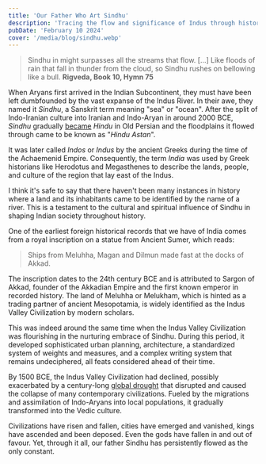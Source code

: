 ```yaml
---
title: 'Our Father Who Art Sindhu'
description: 'Tracing the flow and significance of Indus through history'
pubDate: 'February 10 2024'
cover: '/media/blog/sindhu.webp'
---
```


> Sindhu in might surpasses all the streams that flow. \[...] Like floods of rain that fall in thunder from the cloud, so Sindhu rushes on bellowing like a bull.
> **Rigveda, Book 10, Hymn 75**

When Aryans first arrived in the Indian Subcontinent, they must have been left dumbfounded by the vast expanse of the Indus River. In their awe, they named it _Sindhu_, a Sanskrit term meaning "sea" or "ocean". After the split of Indo-Iranian culture into Iranian and Indo-Aryan in around 2000 BCE, _Sindhu_ gradually [became](https://en.wikipedia.org/wiki/Proto-Iranian_language#Development_into_Old_Iranian) _Hindu_ in Old Persian and the floodplains it flowed through came to be known as "_Hindu Astan_".

It was later called _Indos_ or _Indus_ by the ancient Greeks during the time of the Achaemenid Empire. Consequently, the term _India_ was used by Greek historians like Herodotus and Megasthenes to describe the lands, people, and culture of the region that lay east of the Indus.

I think it's safe to say that there haven't been many instances in history where a land and its inhabitants came to be identified by the name of a river. This is a testament to the cultural and spiritual influence of Sindhu in shaping Indian society throughout history.

One of the earliest foreign historical records that we have of India comes from a royal inscription on a statue from Ancient Sumer, which reads:

> Ships from Meluhha, Magan and Dilmun made fast at the docks of Akkad.

The inscription dates to the 24th century BCE and is attributed to Sargon of Akkad, founder of the Akkadian Empire and the first known emperor in recorded history. The land of Meluhha or Melukham, which is hinted as a trading partner of ancient Mesopotamia, is widely identified as the Indus Valley Civilization by modern scholars.

This was indeed around the same time when the Indus Valley Civilization was flourishing in the nurturing embrace of Sindhu. During this period, it developed sophisticated urban planning, architecture, a standardized system of weights and measures, and a complex writing system that remains undeciphered, all feats considered ahead of their time.

By 1500 BCE, the Indus Valley Civilization had declined, possibly exacerbated by a century-long [global drought](https://en.wikipedia.org/wiki/4.2-kiloyear_event) that disrupted and caused the collapse of many contemporary civilizations. Fueled by the migrations and assimilation of Indo-Aryans into local populations, it gradually transformed into the Vedic culture.

Civilizations have risen and fallen, cities have emerged and vanished, kings have ascended and been deposed. Even the gods have fallen in and out of favour. Yet, through it all, our father Sindhu has persistently flowed as the only constant.
